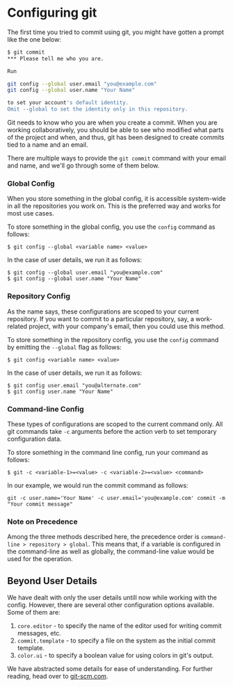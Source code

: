 # Configuring git

The first time you tried to commit using git, you might have gotten a prompt like the one below:

```bash
$ git commit
*** Please tell me who you are.

Run

git config --global user.email "you@example.com"
git config --global user.name "Your Name"

to set your account's default identity.
Omit --global to set the identity only in this repository.
```

Git needs to know who you are when you create a commit. When you are working collaboratively, you should be able to see who modified what parts of the project and when, and thus, git has been designed to create commits tied to a name and an email.

There are multiple ways to provide the `git commit` command with your email and name, and we'll go through some of them below.

### Global Config

When you store something in the global config, it is accessible system-wide in all the repositories you work on. This is the preferred way and works for most use cases.

To store something in the global config, you use the `config` command as follows:

`$ git config --global <variable name> <value>`

In the case of user details, we run it as follows:

```
$ git config --global user.email "you@example.com"
$ git config --global user.name "Your Name"
```

### Repository Config

As the name says, these configurations are scoped to your current repository. If you want to commit to a particular repository, say, a work-related project, with your company's email, then you could use this method.

To store something in the repository config, you use the `config` command  by emitting the `--global` flag as follows:

`$ git config <variable name> <value>`

In the case of user details, we run it as follows:

```
$ git config user.email "you@alternate.com"
$ git config user.name "Your Name"
```

### Command-line Config

These types of configurations are scoped to the current command only. All git commands take `-c` arguments before the action verb to set temporary configuration data.

To store something in the command line config, run your command as follows:

`$ git -c <variable-1>=<value> -c <variable-2>=<value> <command>`

In our example, we would run the commit command as follows:

`git -c user.name='Your Name' -c user.email='you@example.com' commit -m "Your commit message"`

### Note on Precedence

Among the three methods described here, the precedence order is `command-line > repository > global`. This means that, if a variable is configured in the command-line as well as globally, the command-line value would be used for the operation.

## Beyond User Details

We have dealt with only the user details untill now while working with the config. However, there are several other configuration options available. Some of them are:

1.  `core.editor` - to specify the name of the editor used for writing commit messages, etc.
2.  `commit.template` - to specify a file on the system as the initial commit template.
3.  `color.ui` - to specify a boolean value for using colors in git's output.

We have abstracted some details for ease of understanding. For further reading, head over to [git-scm.com](https://git-scm.com/book/en/v2/Customizing-Git-Git-Configuration).
